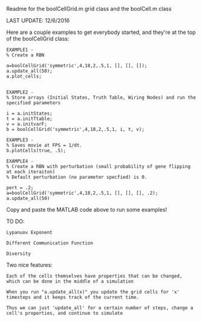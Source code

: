 Readme for the boolCellGrid.m grid class and the boolCell.m class

LAST UPDATE: 12/6/2016

Here are a couple examples to get everybody started, and they're at the top of the boolCellGrid class:
    
    EXAMPLE1 - 
    % Create a RBN
    
    a=boolCellGrid('symmetric',4,18,2,.5,1, [], [], []); 
    a.update_all(50); 
    a.plot_cells;
     

    EXAMPLE2 -
    % Store arrays (Initial States, Truth Table, Wiring Nodes) and run the specified parameters
    
    i = a.initStates;
    t = a.initTtable;
    v = a.initvarF;
    b = boolCellGrid('symmetric',4,18,2,.5,1, i, t, v);

    EXAMPLE3 -
    % Saves movie at FPS = 1/dt.
    b.plotCells(true, .5);

    EXAMPLE4 - 
    % Create a RBN with perturbation (small probability of gene flipping at each iteraiton)
    % Default perturbation (no parameter specfied) is 0.

    pert = .2;
    a=boolCellGrid('symmetric',4,18,2,.5,1, [], [], [], .2); 
    a.update_all(50)

Copy and paste the MATLAB code above to run some examples!

TO DO:

	Lypanuov Exponent

	Different Communication Function

	Diversity

Two nice features: 

	Each of the cells themselves have properties that can be changed, which can be done in the middle of a simulation

	When you run "a.update_all(x)" you update the grid cells for 'x' timesteps and it keeps track of the current time.

	Thus we can just 'update_all' for a certain number of steps, change a cell's properties, and continue to simulate


